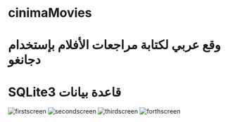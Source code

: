# cinimaMovies

#                                                                     وقع عربي لكتابة مراجعات الأفلام بإستخدام دجانغو
#                                                                               SQLite3  قاعدة بيانات 

![firstscreen](https://user-images.githubusercontent.com/34989881/90559102-6a6f1000-e19d-11ea-8334-4767291b7129.jpg)
![secondscreen](https://user-images.githubusercontent.com/34989881/90559108-6c38d380-e19d-11ea-975e-ae11f41a115c.jpg)
![thirdscreen](https://user-images.githubusercontent.com/34989881/90559113-6cd16a00-e19d-11ea-9192-654159aeab30.jpg)
![forthscreen](https://user-images.githubusercontent.com/34989881/90559117-6d6a0080-e19d-11ea-97f9-4257d304d1fc.jpg)
